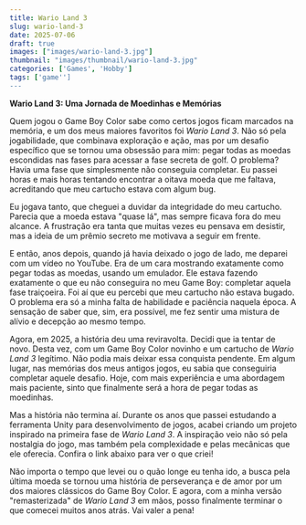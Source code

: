 ```yaml
---
title: Wario Land 3
slug: wario-land-3
date: 2025-07-06
draft: true
images: ["images/wario-land-3.jpg"]
thumbnail: "images/thumbnail/wario-land-3.jpg"
categories: ['Games', 'Hobby']
tags: ['game'']
---
```


**Wario Land 3: Uma Jornada de Moedinhas e Memórias**

Quem jogou o Game Boy Color sabe como certos jogos ficam marcados na memória, e um dos meus maiores favoritos foi *Wario Land 3*. Não só pela jogabilidade, que combinava exploração e ação, mas por um desafio específico que se tornou uma obsessão para mim: pegar todas as moedas escondidas nas fases para acessar a fase secreta de golf. O problema? Havia uma fase que simplesmente não conseguia completar. Eu passei horas e mais horas tentando encontrar a oitava moeda que me faltava, acreditando que meu cartucho estava com algum bug.

Eu jogava tanto, que cheguei a duvidar da integridade do meu cartucho. Parecia que a moeda estava "quase lá", mas sempre ficava fora do meu alcance. A frustração era tanta que muitas vezes eu pensava em desistir, mas a ideia de um prêmio secreto me motivava a seguir em frente.

E então, anos depois, quando já havia deixado o jogo de lado, me deparei com um vídeo no YouTube. Era de um cara mostrando exatamente como pegar todas as moedas, usando um emulador. Ele estava fazendo exatamente o que eu não conseguira no meu Game Boy: completar aquela fase traiçoeira. Foi aí que eu percebi que meu cartucho não estava bugado. O problema era só a minha falta de habilidade e paciência naquela época. A sensação de saber que, sim, era possível, me fez sentir uma mistura de alívio e decepção ao mesmo tempo.

Agora, em 2025, a história deu uma reviravolta. Decidi que ia tentar de novo. Desta vez, com um Game Boy Color novinho e um cartucho de *Wario Land 3* legítimo. Não podia mais deixar essa conquista pendente. Em algum lugar, nas memórias dos meus antigos jogos, eu sabia que conseguiria completar aquele desafio. Hoje, com mais experiência e uma abordagem mais paciente, sinto que finalmente será a hora de pegar todas as moedinhas.

Mas a história não termina aí. Durante os anos que passei estudando a ferramenta Unity para desenvolvimento de jogos, acabei criando um projeto inspirado na primeira fase de *Wario Land 3*. A inspiração veio não só pela nostalgia do jogo, mas também pela complexidade e pelas mecânicas que ele oferecia. Confira o link abaixo para ver o que criei!

Não importa o tempo que levei ou o quão longe eu tenha ido, a busca pela última moeda se tornou uma história de perseverança e de amor por um dos maiores clássicos do Game Boy Color. E agora, com a minha versão "remasterizada" de *Wario Land 3* em mãos, posso finalmente terminar o que comecei muitos anos atrás. Vai valer a pena!


